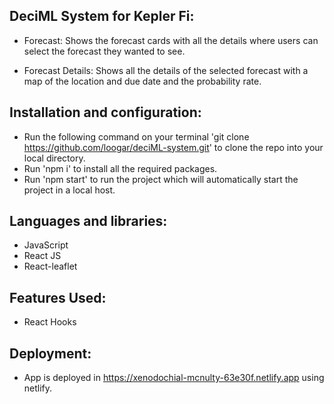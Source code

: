 ## DeciML System for Kepler Fi:

- Forecast: Shows the forecast cards with all the details where users can select the forecast they wanted to see.

- Forecast Details: Shows all the details of the selected forecast with a map of the location and due date and the probability rate.

## Installation and configuration:

- Run the following command on your terminal 'git clone https://github.com/loogar/deciML-system.git' to clone the repo into your local directory.
- Run 'npm i' to install all the required packages.
- Run 'npm start' to run the project which will automatically start the project in a local host.

## Languages and libraries:

- JavaScript
- React JS
- React-leaflet

## Features Used:

- React Hooks

## Deployment:

- App is deployed in https://xenodochial-mcnulty-63e30f.netlify.app using netlify.
